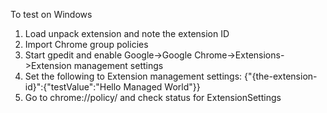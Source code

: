 
To test on Windows

1. Load unpack extension and note the extension ID
2. Import Chrome group policies
3. Start gpedit and enable Google->Google Chrome->Extensions->Extension management settings
4. Set the following to Extension management settings:
{"{the-extension-id}":{"testValue":"Hello Managed World"}}
5. Go to chrome://policy/ and check status for ExtensionSettings
